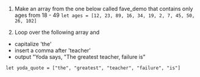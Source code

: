 1) Make an array from the one below called fave_demo that contains only ages from 18 - 49
`let ages = [12, 23, 89, 16, 34, 19, 2, 7, 45, 50, 26, 102]`

2) Loop over the following array and
* capitalize 'the'
* insert a comma after 'teacher'
* output "Yoda says, "The greatest teacher, failure is"

`let yoda_quote = ["the", "greatest", "teacher", "failure", "is"]`
